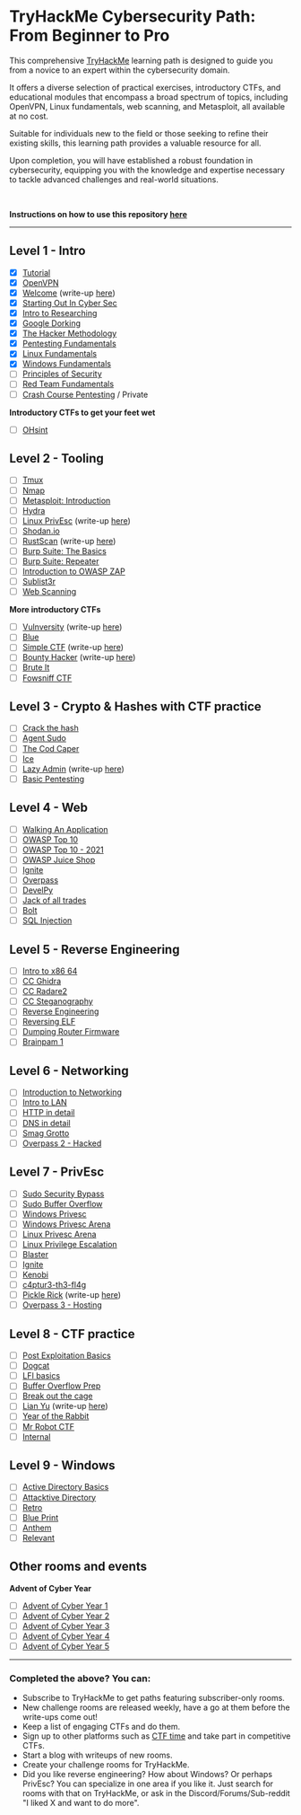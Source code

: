 # TryHackMe Cybersecurity Path: From Beginner to Pro

This comprehensive [TryHackMe](https://tryhackme.com) learning path is designed to guide you from a novice to an expert within the cybersecurity domain. 

It offers a diverse selection of practical exercises, introductory CTFs, and educational modules that encompass a broad spectrum of topics, including OpenVPN, Linux fundamentals, web scanning, and Metasploit, all available at no cost.

Suitable for individuals new to the field or those seeking to refine their existing skills, this learning path provides a valuable resource for all.

Upon completion, you will have established a robust foundation in cybersecurity, equipping you with the knowledge and expertise necessary to tackle advanced challenges and real-world situations.

<br>

**Instructions on how to use this repository [here](/INSTRUCTIONS.md)**

---

## Level 1 - Intro
- [X] [Tutorial](https://tryhackme.com/room/tutorial)
- [X] [OpenVPN](https://tryhackme.com/room/openvpn)
- [X] [Welcome](https://tryhackme.com/jr/welcome) (write-up [here](write-ups/level1/Welcome))
- [X] [Starting Out In Cyber Sec](https://tryhackme.com/room/startingoutincybersec)
- [X] [Intro to Researching](https://tryhackme.com/room/introtoresearch)
- [X] [Google Dorking](https://tryhackme.com/room/googledorking)
- [X] [The Hacker Methodology](https://tryhackme.com/room/hackermethodology)
- [X] [Pentesting Fundamentals](https://tryhackme.com/room/pentestingfundamentals)
- [X] [Linux Fundamentals](https://tryhackme.com/module/linux-fundamentals)
- [X] [Windows Fundamentals](https://tryhackme.com/module/windows-fundamentals)
- [ ] [Principles of Security](https://tryhackme.com/room/principlesofsecurity)
- [ ] [Red Team Fundamentals](https://tryhackme.com/room/redteamfundamentals)
- [ ] [Crash Course Pentesting](https://tryhackme.com/room/ccpentesting) / Private 

**Introductory CTFs to get your feet wet**
- [ ] [OHsint](https://tryhackme.com/room/ohsint)

## Level 2 - Tooling
- [ ] [Tmux](https://tryhackme.com/room/rptmux)
- [ ] [Nmap](https://tryhackme.com/room/furthernmap)
- [ ] [Metasploit: Introduction](https://tryhackme.com/room/metasploitintro)
- [ ] [Hydra](https://tryhackme.com/room/hydra)
- [ ] [Linux PrivEsc](https://tryhackme.com/room/linuxprivesc) (write-up [here](write-ups/level2/Linux%20PrivEsc))
- [ ] [Shodan.io](https://tryhackme.com/room/shodan)
- [ ] [RustScan](https://tryhackme.com/room/rustscan) (write-up [here](write-ups/level2/RustScan))
- [ ] [Burp Suite: The Basics](https://tryhackme.com/room/burpsuitebasics)
- [ ] [Burp Suite: Repeater](https://tryhackme.com/room/burpsuiterepeater)
- [ ] [Introduction to OWASP ZAP](https://tryhackme.com/room/learnowaspzap)
- [ ] [Sublist3r](https://tryhackme.com/room/rpsublist3r) 
- [ ] [Web Scanning](https://tryhackme.com/room/rpwebscanning) 

**More introductory CTFs**
- [ ] [Vulnversity](https://tryhackme.com/room/vulnversity) (write-up [here](write-ups/level2/Vulnversity))
- [ ] [Blue](https://tryhackme.com/room/blue)
- [ ] [Simple CTF](https://tryhackme.com/room/easyctf) (write-up [here](write-ups/level2/Simple%20CTF))
- [ ] [Bounty Hacker](https://tryhackme.com/room/cowboyhacker) (write-up [here](write-ups/level2/Bounty%20Hacker))
- [ ] [Brute It](https://tryhackme.com/room/bruteit)
- [ ] [Fowsniff CTF](https://tryhackme.com/room/ctf)

## Level 3 - Crypto & Hashes with CTF practice
- [ ] [Crack the hash](https://tryhackme.com/room/crackthehash)
- [ ] [Agent Sudo](https://tryhackme.com/room/agentsudoctf)
- [ ] [The Cod Caper](https://tryhackme.com/room/thecodcaper)
- [ ] [Ice](https://tryhackme.com/room/ice)
- [ ] [Lazy Admin](https://tryhackme.com/room/lazyadmin) (write-up [here](write-ups/level3/Lazy%20Admin))
- [ ] [Basic Pentesting](https://tryhackme.com/room/basicpentestingjt)

## Level 4 - Web
- [ ] [Walking An Application](https://tryhackme.com/room/walkinganapplication)
- [ ] [OWASP Top 10](https://tryhackme.com/room/owasptop10)
- [ ] [OWASP Top 10 - 2021](https://tryhackme.com/room/owasptop102021)
- [ ] [OWASP Juice Shop](https://tryhackme.com/room/owaspjuiceshop)
- [ ] [Ignite](https://tryhackme.com/room/ignite)
- [ ] [Overpass](https://tryhackme.com/room/overpass)
- [ ] [DevelPy](https://tryhackme.com/room/bsidesgtdevelpy)
- [ ] [Jack of all trades](https://tryhackme.com/room/jackofalltrades)
- [ ] [Bolt](https://tryhackme.com/room/bolt)
- [ ] [SQL Injection](https://tryhackme.com/room/sqlinjectionlm)

## Level 5 - Reverse Engineering
- [ ] [Intro to x86 64](https://tryhackme.com/room/introtox8664)
- [ ] [CC Ghidra](https://tryhackme.com/room/ccghidra)
- [ ] [CC Radare2](https://tryhackme.com/room/ccradare2)
- [ ] [CC Steganography](https://tryhackme.com/room/ccstego)
- [ ] [Reverse Engineering](https://tryhackme.com/room/reverseengineering)
- [ ] [Reversing ELF](https://tryhackme.com/room/reverselfiles)
- [ ] [Dumping Router Firmware](https://tryhackme.com/room/rfirmware)
- [ ] [Brainpam 1](https://tryhackme.com/room/brainpan)

## Level 6 - Networking
- [ ] [Introduction to Networking](https://tryhackme.com/room/introtonetworking)
- [ ] [Intro to LAN](https://tryhackme.com/room/introtolan)
- [ ] [HTTP in detail](https://tryhackme.com/room/httpindetail)
- [ ] [DNS in detail](https://tryhackme.com/room/dnsindetail)
- [ ] [Smag Grotto](https://tryhackme.com/room/smaggrotto)
- [ ] [Overpass 2 - Hacked](https://tryhackme.com/room/overpass2hacked)

## Level 7 - PrivEsc
- [ ] [Sudo Security Bypass](https://tryhackme.com/room/sudovulnsbypass)
- [ ] [Sudo Buffer Overflow](https://tryhackme.com/room/sudovulnsbof)
- [ ] [Windows Privesc](https://tryhackme.com/room/windows10privesc)
- [ ] [Windows Privesc Arena](https://tryhackme.com/room/windowsprivescarena)
- [ ] [Linux Privesc Arena](https://tryhackme.com/room/linuxprivescarena)
- [ ] [Linux Privilege Escalation](https://tryhackme.com/room/linprivesc)
- [ ] [Blaster](https://tryhackme.com/room/blaster)
- [ ] [Ignite](https://tryhackme.com/room/ignite)
- [ ] [Kenobi](https://tryhackme.com/room/kenobi)
- [ ] [c4ptur3-th3-fl4g](https://tryhackme.com/room/c4ptur3th3fl4g)
- [ ] [Pickle Rick](https://tryhackme.com/room/picklerick) (write-up [here](write-ups/level7/Pickle%20Rick))
- [ ] [Overpass 3 - Hosting](https://tryhackme.com/room/overpass3hosting)

## Level 8 - CTF practice
- [ ] [Post Exploitation Basics](https://tryhackme.com/room/postexploit)
- [ ] [Dogcat](https://tryhackme.com/room/dogcat)
- [ ] [LFI basics](https://tryhackme.com/room/lfibasics)
- [ ] [Buffer Overflow Prep](https://tryhackme.com/room/bufferoverflowprep)
- [ ] [Break out the cage](https://tryhackme.com/room/breakoutthecage1)
- [ ] [Lian Yu](https://tryhackme.com/room/lianyu) (write-up [here](write-ups/level8/Lian%20Yu))
- [ ] [Year of the Rabbit](https://tryhackme.com/room/yearoftherabbit)
- [ ] [Mr Robot CTF](https://tryhackme.com/room/mrrobot)
- [ ] [Internal](https://tryhackme.com/room/internal)

## Level 9 - Windows
- [ ] [Active Directory Basics](https://tryhackme.com/room/winadbasics)
- [ ] [Attacktive Directory](https://tryhackme.com/room/attacktivedirectory)
- [ ] [Retro](https://tryhackme.com/room/retro)
- [ ] [Blue Print](https://tryhackme.com/room/blueprint)
- [ ] [Anthem](https://tryhackme.com/room/anthem)
- [ ] [Relevant](https://tryhackme.com/room/relevant)

## Other rooms and events

**Advent of Cyber Year**
- [ ] [Advent of Cyber Year 1](https://tryhackme.com/room/25daysofchristmas)
- [ ] [Advent of Cyber Year 2](https://tryhackme.com/room/adventofcyber2)
- [ ] [Advent of Cyber Year 3](https://tryhackme.com/room/adventofcyber3)
- [ ] [Advent of Cyber Year 4](https://tryhackme.com/room/adventofcyber4)
- [ ] [Advent of Cyber Year 5](https://tryhackme.com/room/adventofcyber2023)
---

### Completed the above? You can:
- Subscribe to TryHackMe to get paths featuring subscriber-only rooms.
- New challenge rooms are released weekly, have a go at them before the write-ups come out!
- Keep a list of engaging CTFs and do them.
- Sign up to other platforms such as [CTF time](https://ctftime.org/) and take part in competitive CTFs.
- Start a blog with writeups of new rooms.
- Create your challenge rooms for TryHackMe.
- Did you like reverse engineering? How about Windows? Or perhaps PrivEsc? You can specialize in one area if you like it. Just search for rooms with that on TryHackMe, or ask in the Discord/Forums/Sub-reddit "I liked X and want to do more".
